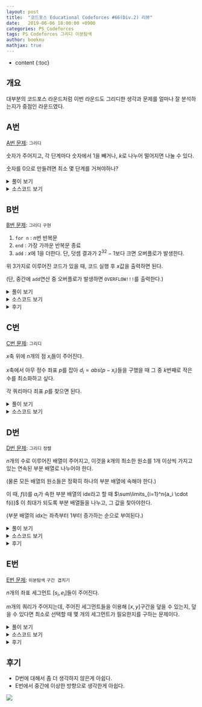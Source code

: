 ```yaml
---
layout: post
title:  "코드포스 Educational Codeforces #66(Div.2) 리뷰"
date:   2019-06-06 18:00:00 +0900
categories: PS_Codeforces
tags: PS Codeforces 그리디 이분탐색
author: booknu
mathjax: true
---
```


* content
{:toc}

## 개요
대부분의 코드포스 라운드처럼 이번 라운드도 그리디한 생각과 문제를 얼마나 잘 분석하는지가 중점인 라운드였다.

## A번

[A번 문제](<http://codeforces.com/contest/1175/problem/A>): `그리디`

숫자가 주어지고, 각 단계마다 숫자에서 $1$을 빼거나, $k$로 나누어 떨어지면 나눌 수 있다.

숫자를 $0$으로 만들려면 최소 몇 단계를 거쳐야하나?

<details>
<summary>풀이 보기</summary>
<div markdown="1">
$n$부터 시작해서 $0$이 될 때까지 다음을 반복한다,

1. $k$로 나눌 수 있을 때까지 뺸다. ($n - n \% k$)
2. $0$이 아니면 $k$로 나눈다.

한 단계마다 최소 $k$씩 나누어지므로 한 쿼리 당 시간복잡도는 $\log n$이다.

</div>
</details>

<details>
<summary>소스코드 보기</summary>
<div markdown="1">

```cpp
include <bits/stdc++.h>
using namespace std;

#ifdef LOCAL_BOOKNU
#define debug(...) cerr << "[" << #__VA_ARGS__ << "]:", debug_out(__VA_ARGS__)
#else
#define debug(...) 42
#endif

// ........................macro.......................... //
#define FOR(i, f, n) for(int (i) = (f); (i) < (int)(n); ++(i))
#define RFOR(i, f, n) for(int (i) = (f); (i) >= (int)(n); --(i))
#define pb push_back
#define emb emplace_back
#define fi first
#define se second
#define ENDL '\n'
#define sz(A) (int)(A).size()
#define ALL(A) A.begin(), A.end()
#define UNIQUE(c) (c).resize(unique(ALL(c)) - (c).begin())
#define next next9876
#define prev prev1234
typedef pair<int, int> ii;
typedef pair<int, ii> iii;
typedef vector<int> vi;
typedef vector<vi> vvi;
typedef vector<ii> vii;
typedef vector<vii> vvii;
typedef long long i64;
typedef unsigned long long ui64;
// inline i64 GCD(i64 a, i64 b) { if(b == 0) return a; return GCD(b, a % b); }
inline int getidx(const vi& ar, int x) { return lower_bound(ALL(ar), x) - ar.begin(); } // 좌표 압축에 사용: 정렬된 ar에서 x의 idx를 찾음
inline i64 GCD(i64 a, i64 b) { i64 n; if(a < b) swap(a, b); while(b != 0) { n = a % b; a = b; b = n; } return a; }
inline i64 LCM(i64 a, i64 b) { if(a == 0 || b == 0) return GCD(a, b); return a / GCD(a, b) * b; }
inline i64 CEIL(i64 n, i64 d) { return n / d + (i64)(n % d != 0); } // 음수일 때 이상하게 작동할 수 있음.
inline i64 ROUND(i64 n, i64 d) { return n / d + (i64)((n % d) * 2 >= d); }
const i64 MOD = 1e9+7;
inline i64 POW(i64 a, i64 n) {
	assert(0 <= n);
	i64 ret;
	for(ret = 1; n; a = a*a%MOD, n /= 2) { if(n%2) ret = ret*a%MOD; }
	return ret;
}
template <class T> ostream& operator<<(ostream& os, vector<T> v) {
	os << "[";
	int cnt = 0;
	for(auto vv : v) { os << vv; if(++cnt < v.size()) os << ","; }
	return os << "]";
}
template <class T> ostream& operator<<(ostream& os, set<T> v) {
	os << "[";
	int cnt = 0;
	for(auto vv : v) { os << vv; if(++cnt < v.size()) os << ","; }
	return os << "]";
}
template <class L, class R> ostream& operator<<(ostream& os, pair<L, R> p) { return os << "(" << p.fi << "," << p.se << ")"; }
void debug_out() { cerr << endl; }
template <typename Head, typename... Tail> void debug_out(Head H, Tail... T) { cerr << " " << H, debug_out(T...); }
// ....................................................... //

i64 n, m;
void input() {
	cin >> n >> m;
}

int solve() {
	i64 ans = 0;
	while(n) {
		if(n%m != 0) {
			ans += n%m;
			n -= n%m;
		}
		if(n) {
			n /= m;
			++ans;
		}
	}
	cout << ans << ENDL;
	return 0;
}

// ................. main .................. //
void execute() {
	int tt; cin >> tt;
	while(tt--)
	input(), solve();
}

int main(void) {
#ifdef LOCAL_BOOKNU
	freopen("input.txt", "r", stdin);
	// freopen("out.txt", "w", stdout);
#endif
	cin.tie(0), ios_base::sync_with_stdio(false);
	execute();
	return 0;
}
// ......................................... //
```

</div>
</details>

## B번

[B번 문제](<http://codeforces.com/contest/1175/problem/B>): `그리디` `구현`

1. `for n` : $n$번 반복문
2. `end` : 가장 가까운 반복문 종료
3. `add` : $x$에 $1$을 더한다. 단, 덧셈 결과가 $2^{32}-1$보다 크면 오버플로가 발생한다.

위 3가지로 이루어진 코드가 있을 때, 코드 실행 후 $x$값을 출력하면 된다.

(단, 중간에 `add`연산 중 오버플로가 발생하면 `OVERFLOW!!!`를 출력한다.)

<details>
<summary>풀이 보기</summary>
<div markdown="1">
구현이 은근히 까다로운 문제이다.

일단 기본적인 아이디어는 간단하다.

1. `for n` :스택을 통해 값을 계속 쌓아놓으며, 현재까지 쌓인 값의 곱들을 변수 $f$에 저장해두면 된다.
2. `end` : 스택 맨 마지막을 뺀 후, $f$에서 그 값을 나누면 된다.
3. `add` : $x$에 $f$를 더하면 된다.

구현에서 까다로운 점은, 중간에 $f$값 자체가 엄청나게 커질 수 있다는 것인데, 단순 계산으로는 최대 십진수로 $2 \cdot 10^{5}$ 자리수까지 커질 수 있어, BigInteger을 사용하더라도 그 연산 속도 때문에 시간 초과가 날 것이다.

또 까다로운 점이 $f$가 오버플로가 났다고 해서 답이 꼭 `OVERFLOW!!!`가 아니라는 점이다.

중간에 `add`만 이루어지지 않는다면 아무런 문제도 없다.

따라서 `for n`이 오버플로가 발생한 순간, 스택 포인터 변수에 오버플로가 발생한 변수의 포인터를 저장하고, 앞으로 `for n`문을 만나면 직접 $f$에 곱하지 않고 그냥 스택에만 쌓아두는 방식을 사용할 것이다.

또한 `end`를 통해 오버플로가 발생한 스택이 pop 된다면 그 때는 다시 스택 포인터 변수를 아무것도 가리키지 않는 상태로 둘 것이다.

만약 `add` 시 스택 포인터 변수가 무언가를 가리키고 있다면, 바로 `OVERFLOW!!!`를 출력하면 된다.

</div>
</details>

<details>
<summary>소스코드 보기</summary>
<div markdown="1">


```cpp
#include <bits/stdc++.h>
using namespace std;

#ifdef LOCAL_BOOKNU
#define debug(...) cerr << "[" << #__VA_ARGS__ << "]:", debug_out(__VA_ARGS__)
#else
#define debug(...) 42
#endif

// ........................macro.......................... //
#define FOR(i, f, n) for(int (i) = (f); (i) < (int)(n); ++(i))
#define RFOR(i, f, n) for(int (i) = (f); (i) >= (int)(n); --(i))
#define pb push_back
#define emb emplace_back
#define fi first
#define se second
#define ENDL '\n'
#define sz(A) (int)(A).size()
#define ALL(A) A.begin(), A.end()
#define UNIQUE(c) (c).resize(unique(ALL(c)) - (c).begin())
#define next next9876
#define prev prev1234
typedef pair<int, int> ii;
typedef pair<int, ii> iii;
typedef vector<int> vi;
typedef vector<vi> vvi;
typedef vector<ii> vii;
typedef vector<vii> vvii;
typedef long long i64;
typedef unsigned long long ui64;
// inline i64 GCD(i64 a, i64 b) { if(b == 0) return a; return GCD(b, a % b); }
inline int getidx(const vi& ar, int x) { return lower_bound(ALL(ar), x) - ar.begin(); } // 좌표 압축에 사용: 정렬된 ar에서 x의 idx를 찾음
inline i64 GCD(i64 a, i64 b) { i64 n; if(a < b) swap(a, b); while(b != 0) { n = a % b; a = b; b = n; } return a; }
inline i64 LCM(i64 a, i64 b) { if(a == 0 || b == 0) return GCD(a, b); return a / GCD(a, b) * b; }
inline i64 CEIL(i64 n, i64 d) { return n / d + (i64)(n % d != 0); } // 음수일 때 이상하게 작동할 수 있음.
inline i64 ROUND(i64 n, i64 d) { return n / d + (i64)((n % d) * 2 >= d); }
const i64 MOD = 0x7fffffffff;
inline i64 POW(i64 a, i64 n) {
	assert(0 <= n);
	i64 ret;
	for(ret = 1; n; a = a*a%MOD, n /= 2) { if(n%2) ret = ret*a%MOD; }
	return ret;
}
template <class T> ostream& operator<<(ostream& os, vector<T> v) {
	os << "[";
	int cnt = 0;
	for(auto vv : v) { os << vv; if(++cnt < v.size()) os << ","; }
	return os << "]";
}
template <class T> ostream& operator<<(ostream& os, set<T> v) {
	os << "[";
	int cnt = 0;
	for(auto vv : v) { os << vv; if(++cnt < v.size()) os << ","; }
	return os << "]";
}
template <class L, class R> ostream& operator<<(ostream& os, pair<L, R> p) { return os << "(" << p.fi << "," << p.se << ")"; }
void debug_out() { cerr << endl; }
template <typename Head, typename... Tail> void debug_out(Head H, Tail... T) { cerr << " " << H, debug_out(T...); }
// ....................................................... //

i64 lp, n, lim;
void input() {
	cin >> lp;
}

int solve() {
	lim = POW(2, 32)-1;
	debug(lim);
	stack<int> sta;
	sta.push(1);
	i64 f = 1;
	int of = -1;
	while(lp--) {
		string t; cin >> t;
		if(t == "add") {
			n += f;
			if(of != -1 || n > lim) {
				cout << "OVERFLOW!!!" << ENDL;
				return 0;
			}
		} else if(t == "for") {
			i64 x; cin >> x;
			if(of == -1) {
				f *= x;
				sta.push(x);
				if(f > lim) of = sta.size();
			} else sta.push(x);
		} else {
			if(of == -1) {
				f /= sta.top();
				sta.pop();
			} else if(of == sta.size()) {
				f /= sta.top();
				sta.pop();
				of = -1;
			} else sta.pop();
		}
	}
	cout << n << ENDL;
	return 0;
}

// ................. main .................. //
void execute() {
	input(), solve();
}

int main(void) {
#ifdef LOCAL_BOOKNU
	freopen("input.txt", "r", stdin);
	// freopen("out.txt", "w", stdout);
#endif
	cin.tie(0), ios_base::sync_with_stdio(false);
	execute();
	return 0;
}
// ......................................... //
```

</div>
</details>

<details>
<summary>후기</summary>
<div markdown="1">
구현이 좀 까다로워서 당황스러웠는데, 다행히 깔끔하게 처리해서 빠르게 넘어갈 수 있었다.

</div>
</details>

## C번

[C번 문제](<http://codeforces.com/contest/1175/problem/C>): `그리디` 

$x$축 위에 $n$개의 점 $x_i$들이 주어진다. 

$x$축에서 아무 정수 좌표 $p$를 잡아 $d_i = abs(p - x_i)$들을 구했을 때 그 중 $k$번째로 작은 수를 최소화하고 싶다.

각 쿼리마다 죄표 $p$를 찾으면 된다. 

<details>
<summary>풀이 보기</summary>
<div markdown="1">
문제 자체가 겉으로 보기에는 상당히 복잡해보인다.

우선 $p$가 증가함에 따라 $f_k(p)$ 값이 1차 혹은 2차 함수 꼴이 되어 이분/삼분 탐색을 할 수 있나 살펴봤지만, 그런 특성은 없었다.

하지만 잘 살펴보니, $p$를 어디로 잡든 결국은 어느 두 점 $x_{i-1}, x_i$ 사이에 존재한다는 점을 알아냈다.

(물론 $x_1, x_n$ 바깥 쪽에 존재할 수 있지만, 그런 경우는 무조건 손해를 본다는 것을 쉽게 알 수 있다.)

이 때 $d_i$들은 항상 $p$를 기준으로 왼쪽, 오른쪽으로 연속된 $k$개의 점들이 선택된다는 것을 알 수 있다.

이것을 바꿔말하면, $[x_i...x_{i+k-1}]$들이 $p$를 기준으로 $d_1...d_k$가 될 수 있는 점들이라는 뜻이고, 결국 좌표들 중 연속된 $k$개 점들의 구간의 크기가 가장 작은 것의 중점을 $p$로 잡으면 $d_k$가 최소화 된다는 것을 알 수 있다.

</div>
</details>

<details>
<summary>소스코드 보기</summary>
<div markdown="1">

```cpp
#include <bits/stdc++.h>
using namespace std;

#ifdef LOCAL_BOOKNU
#define debug(...) cerr << "[" << #__VA_ARGS__ << "]:", debug_out(__VA_ARGS__)
#else
#define debug(...) 42
#endif

// ........................macro.......................... //
#define FOR(i, f, n) for(int (i) = (f); (i) < (int)(n); ++(i))
#define RFOR(i, f, n) for(int (i) = (f); (i) >= (int)(n); --(i))
#define pb push_back
#define emb emplace_back
#define fi first
#define se second
#define ENDL '\n'
#define sz(A) (int)(A).size()
#define ALL(A) A.begin(), A.end()
#define UNIQUE(c) (c).resize(unique(ALL(c)) - (c).begin())
#define next next9876
#define prev prev1234
typedef pair<int, int> ii;
typedef pair<int, ii> iii;
typedef vector<int> vi;
typedef vector<vi> vvi;
typedef vector<ii> vii;
typedef vector<vii> vvii;
typedef long long i64;
typedef unsigned long long ui64;
// inline i64 GCD(i64 a, i64 b) { if(b == 0) return a; return GCD(b, a % b); }
inline int getidx(const vi& ar, int x) { return lower_bound(ALL(ar), x) - ar.begin(); } // 좌표 압축에 사용: 정렬된 ar에서 x의 idx를 찾음
inline i64 GCD(i64 a, i64 b) { i64 n; if(a < b) swap(a, b); while(b != 0) { n = a % b; a = b; b = n; } return a; }
inline i64 LCM(i64 a, i64 b) { if(a == 0 || b == 0) return GCD(a, b); return a / GCD(a, b) * b; }
inline i64 CEIL(i64 n, i64 d) { return n / d + (i64)(n % d != 0); } // 음수일 때 이상하게 작동할 수 있음.
inline i64 ROUND(i64 n, i64 d) { return n / d + (i64)((n % d) * 2 >= d); }
const i64 MOD = 1e9+7;
inline i64 POW(i64 a, i64 n) {
	assert(0 <= n);
	i64 ret;
	for(ret = 1; n; a = a*a%MOD, n /= 2) { if(n%2) ret = ret*a%MOD; }
	return ret;
}
template <class T> ostream& operator<<(ostream& os, vector<T> v) {
	os << "[";
	int cnt = 0;
	for(auto vv : v) { os << vv; if(++cnt < v.size()) os << ","; }
	return os << "]";
}
template <class T> ostream& operator<<(ostream& os, set<T> v) {
	os << "[";
	int cnt = 0;
	for(auto vv : v) { os << vv; if(++cnt < v.size()) os << ","; }
	return os << "]";
}
template <class L, class R> ostream& operator<<(ostream& os, pair<L, R> p) { return os << "(" << p.fi << "," << p.se << ")"; }
void debug_out() { cerr << endl; }
template <typename Head, typename... Tail> void debug_out(Head H, Tail... T) { cerr << " " << H, debug_out(T...); }
// ....................................................... //

const int MAXN = 2e5+10;
i64 n, k, ar[MAXN];
void input() {
	cin >> n >> k;
	FOR(i, 0, n) cin >> ar[i];
}

int solve() {
	i64 res = -1, cur = -1;
	FOR(i, 0, n-k) {
		if(res == -1 || cur > ar[i+k] - ar[i]) {
			res = i, cur = ar[i+k] - ar[i];
		}
	}
	cout << (ar[res+k] + ar[res]) / 2 << ENDL;
	return 0;
}

// ................. main .................. //
void execute() {
	int tt; cin >> tt;
	while(tt--)
	input(), solve();
}

int main(void) {
#ifdef LOCAL_BOOKNU
	freopen("input.txt", "r", stdin);
	// freopen("out.txt", "w", stdout);
#endif
	cin.tie(0), ios_base::sync_with_stdio(false);
	execute();
	return 0;
}
// ......................................... //
```

</div>
</details>


## D번

[D번 문제](<http://codeforces.com/contest/1175/problem/D>): `그리디` `정렬`

$n$개의 수로 이루어진 배열이 주어지고, 이것을 $k$개의 최소한 원소를 $1$개 이상씩 가지고 있는 연속된 부분 배열로 나누어야 한다.

(물론 모든 배열의 원소들은 정확히 하나의 부분 배열에 속해야 한다.)

이 때, $f(i)$를 $a_i$가 속한 부분 배열의 idx라고 할 때 $\sum\limits_{i=1}^n{a_i \cdot f(i)}$ 이 최대가 되도록 부분 배열들을 나누고, 그 값을 찾아야한다.

(부분 배열의 idx는 좌측부터 $1$부터 증가하는 순으로 부여된다.)

<details>
<summary>풀이 보기</summary>
<div markdown="1">
우선 위의 식을 개념적으로 풀어서 이해하면, 일단 세그먼트 단위로 쪼갠 후, 각 세그먼트에 들어있는 원소들의 합에 세그먼트 idx를 곱한것들의 합을 구하는 것으로 바뀐다. 즉,

$$\sum\limits_{i=1}^{k} i \cdot sum\_of\_seg(i)$$

이것을 그림으로 나타내면 다음과 같다.

![]({{site.url}}/img/190606_ECF66/segs_v1.png)

하지만 여기서 한 걸음 나아가 관찰 할 수 있는 중요한 사실이 있는데, 세그먼트의 idx는 $1$에서부터 증가한다는 것을 이용해 위의 식을 일종의 누적 합으로 표현할 수 있다.

$$\sum\limits_{i=1}^{k} sum(a_{seg\_start}...a_n)$$

즉, 다음 그림과 같은 형태다.

![]({{site.url}}/img/190606_ECF66/segs_v2.png)

이것을 이용해 배열의 끝부분부터 시작하는 누적 합을 구해 우선 세그먼트 $1$은 배열의 전체를 커버하니까 따로 빼서 더하고, 나머지 누적합 중 큰 순으로 $k-1$개를 더하면 그게 바로 최대값이 된다.

</div>
</details>

<details>
<summary>소스코드 보기</summary>
<div markdown="1">

```cpp
#include <bits/stdc++.h>
using namespace std;

#ifdef LOCAL_BOOKNU
#define debug(...) cerr << "[" << #__VA_ARGS__ << "]:", debug_out(__VA_ARGS__)
#else
#define debug(...) 42
#endif

// ........................macro.......................... //
#define FOR(i, f, n) for(int (i) = (f); (i) < (int)(n); ++(i))
#define RFOR(i, f, n) for(int (i) = (f); (i) >= (int)(n); --(i))
#define pb push_back
#define emb emplace_back
#define fi first
#define se second
#define ENDL '\n'
#define sz(A) (int)(A).size()
#define ALL(A) A.begin(), A.end()
#define UNIQUE(c) (c).resize(unique(ALL(c)) - (c).begin())
#define next next9876
#define prev prev1234
typedef pair<int, int> ii;
typedef pair<int, ii> iii;
typedef vector<int> vi;
typedef vector<vi> vvi;
typedef vector<ii> vii;
typedef vector<vii> vvii;
typedef long long i64;
typedef unsigned long long ui64;
// inline i64 GCD(i64 a, i64 b) { if(b == 0) return a; return GCD(b, a % b); }
inline int getidx(const vi& ar, int x) { return lower_bound(ALL(ar), x) - ar.begin(); } // 좌표 압축에 사용: 정렬된 ar에서 x의 idx를 찾음
inline i64 GCD(i64 a, i64 b) { i64 n; if(a < b) swap(a, b); while(b != 0) { n = a % b; a = b; b = n; } return a; }
inline i64 LCM(i64 a, i64 b) { if(a == 0 || b == 0) return GCD(a, b); return a / GCD(a, b) * b; }
inline i64 CEIL(i64 n, i64 d) { return n / d + (i64)(n % d != 0); } // 음수일 때 이상하게 작동할 수 있음.
inline i64 ROUND(i64 n, i64 d) { return n / d + (i64)((n % d) * 2 >= d); }
const i64 MOD = 1e9+7;
inline i64 POW(i64 a, i64 n) {
	assert(0 <= n);
	i64 ret;
	for(ret = 1; n; a = a*a%MOD, n /= 2) { if(n%2) ret = ret*a%MOD; }
	return ret;
}
template <class T> ostream& operator<<(ostream& os, vector<T> v) {
	os << "[";
	int cnt = 0;
	for(auto vv : v) { os << vv; if(++cnt < v.size()) os << ","; }
	return os << "]";
}
template <class T> ostream& operator<<(ostream& os, set<T> v) {
	os << "[";
	int cnt = 0;
	for(auto vv : v) { os << vv; if(++cnt < v.size()) os << ","; }
	return os << "]";
}
template <class L, class R> ostream& operator<<(ostream& os, pair<L, R> p) { return os << "(" << p.fi << "," << p.se << ")"; }
void debug_out() { cerr << endl; }
template <typename Head, typename... Tail> void debug_out(Head H, Tail... T) { cerr << " " << H, debug_out(T...); }
// ....................................................... //

const int MAXN = 3e5+10;
i64 n, k, ar[MAXN], ps[MAXN];
void input() {
	cin >> n >> k;
	RFOR(i, n-1, 0) cin >> ar[i];
}

int solve() {
	FOR(i, 0, n) ps[i] = (i ? ps[i-1] : 0) + ar[i];
	i64 ans = ps[n-1];
	sort(ps, ps + n - 1, greater<i64>());
	FOR(i, 0, k-1) ans += ps[i];
	cout << ans << ENDL;
	return 0;
}

// ................. main .................. //
void execute() {
	input(), solve();
}

int main(void) {
#ifdef LOCAL_BOOKNU
	freopen("input.txt", "r", stdin);
	// freopen("out.txt", "w", stdout);
#endif
	cin.tie(0), ios_base::sync_with_stdio(false);
	execute();
	return 0;
}
// ......................................... //
```

</div>
</details>



<details>
<summary>후기</summary>
<div markdown="1">

컨테스트 도중 잠깐 보다가 생각나는 아이디어가 없어서 E번으로 넘어갔는데, 컨테스트가 끝난 후 E를 풀고 자려고 누웠을 때 잠깐 생각했더니 아이디어가 떠올랐다.

조금만 더 생각했으면 적어도 이 문제는 풀 수 있었는데 상당히 아쉽다.

</div>
</details>

## E번

[E번 문제](<http://codeforces.com/contest/1175/problem/E>): `이분탐색` `구간 겹치기`

$n$개의 좌표 세그먼트 $[s_i, e_i]$들이 주어진다.

$m$개의 쿼리가 주어지는데, 주어진 세그먼트들을 이용해 $[x, y]$구간을 덮을 수 있는지, 덮을 수 있다면 최소로 선택할 때 몇 개의 세그먼트가 필요한지를 구하는 문제이다.

<details>
<summary>풀이 보기</summary>
<div markdown="1">

### 구간의 전처리

우선 구간의 겹침에 대해 다루는 문제들에서 가장 많이 배제되는 경우를 생각해보자.

그리디하게 아래 그림에서 `Seg`가 존재할 때 `P1` `P2` `P3`를 유지시켜야 할 필요가 있을까?

`Seg`가 해당 구간들을 전부 덮고도 남으니, 당연히 이들을 선택할 바에야 `Seg`를 선택하는 것이 이득이라고 볼 수 있다.

![]({{site.url}}/img/190606_ECF66/included_segs.png) 

이런 경우들을 배제하면, 남은 세그먼트들은 어떤 형태가 될까?

편의성을 위해 구간들을 `시작점이 작은 순`, `시작점이 같으면 끝 점이 큰 순`으로 정렬하고, 순차적으로 처리한다고 하자.

이 때, 현재 구간을 추가할지 말지는 이전 구간보다 `시작점이 크고`, `끝 점도 큰 경우`만 선택하면 된다.

왜 `시작점이 같은 경우`, `끝 점이 같거나 작은 경우`일 때는 배제하는지는 다음 그림을 보면 쉽게 이해할 수 있다.

![]({{site.url}}/img/190606_ECF66/seg_selection.png)

 ### 현재 구간을 선택했을 때 다음에 선택할 구간을 찾기

현재 구간 $s_i$를 선택했고, 아직은 더 커버를 해야지만 $[x, y]$를 완전히 덮을 수 있다고 할 때, 다음에는 어떤 구간을 선택하는게 이득일까?

당연하겠지만, $s_i$와 겹치면서(중간에 빈 틈이 없으면서) 끝 점이 가장 큰 구간을 선택하는 것이 가장 이득일 것이다.

그림으로 보면 빨간색 구간을 진한 파란색 구간의 다음 구간으로 선택할 것이다.

![]({{site.url}}/img/190606_ECF66/next_seg.png)

우리는 마치 그래프처럼 이런 `구간의 다음 구간`을 방향성 있는 간선처럼 연결할 것이고, 결국은 이 그래프는 DAG 형태가 된다.

이 때, $i$번째 구간의 다음 구간을 편의상 $edg[i]$라고 부르겠다.

그러나 각 구간마다 $edg[i]$를 구하는 일을 최대 $O(\log n)$시간만에 할 수 있어야 하는데, 이것은 이분 탐색을 이용해 쉽게 해결할 수 있다.

"$seg[i]$와 겹치면서 가장 끝 점이 먼 구간"을 찾는 것은 마치 $1$이 연속되다가 $0$이 나타나는 일종의 감소 함수에서 $1$이 나타나는 경우 중 $x$값이 가장 큰 경우를 찾는것과 비슷하기 때문에 이분 탐색으로 쉽게 구할 수 있다.

![]({{site.url}}/img/190606_ECF66/edg_graph.png)

### 연속된 구간들의 묶음

이런 $edg[i]$ 정보들을 이용하면, 서로 연속된 구간들의 그룹을 쉽게 알 수 있다.

즉, 다음 그림과 같은 그룹들을 얻는 것이다.

이 그룹 정보를 얻어두면 나중에 $[x, y]$를 구간들을 이용해 완전히 덮을 수 있는지 여부를 확인할 수 있다.

 ![]({{site.url}}/img/190606_ECF66/grp_segs.png)

이런 그룹들을 얻는 방법은 간단하다. $i=0$에서부터 시작해 $edg[i]$를 타고 가며 그루핑하면 되는데, 만약 $edg[i] = i$인 경우 다음 겹치는 구간이 없으므로 이 때 그루핑을 해주면 된다.

이런 그룹들의 정보를 편의상 $rng[i]$라고 부르겠다. (range)

### 구간들로 특정 범위를 완전히 덮을 수 있는지 확인

실제 쿼리를 받을 때, 우선 $[x, y]$를 구간들로 덮을 수 있는지를 $O(\log n)$만에 확인해야한다.

이것 역시 이분 탐색을 통해 알아낼 수 있는데, 우선 $[x, y]$를 완전히 덮는 구간이 존재한다면 유일하다.

따라서, $rng$를 이분 탐색을 통해 탐색하는데, "$x$보다 시작점이 작은 $rng$중 가장 $idx$가 큰 것"을 찾아서 그것이 $[x, y]$를 완전히 포함하는지 보면 된다.

### 범위를 완전히 덮는 최소 구간 수 구하기

위의 사실이 확인되었다면, 이제 최소값을 알아내야한다.

위에서 무조건 $edg[i]$를 타고 구간을 덮어가는게 가장 이득이라는건 알았는데, 매번 $edg[i]$를 타고 가면 $O(n)$의 시간이 걸리기 때문에 $O(\log^2n)$방법을 생각해야 한다.

이것 역시 이분 탐색으로 구할 수 있는데, "$[x, y]$를 덮는 연속된 구간들 중 그 `index 거리`가 가장 작은 경우"를 구하면 된다.

이 때 `index 거리`란 "$i$에서 $edg$를 타고 간 횟수"를 편하게 부른 말이다.

하지만 위의 이분 탐색을 구현하려면 "$i$에서 $k$번 $edg$를 타고 갔을 때 나오는 구간"을 $O(\log n)$에 알아낼 수 있어야 한다.

이것을 위해 `DP를 이용한 LCA`아이디어를 차용할 것인데, 쉽게 말해 "$edg[i][j] =$ $seg[i]$에서 $edg$를 타고 $2^j$번 이동했을 때의 $seg$번호"를 전처리해두고, 이것을 이용해 $O(\log n)$번에 구간으로 찾아가는 것이다.

결국 이분탐색을 해서 얻어진`index 거리`$+ 1$이 해당 쿼리의 답이 된다.

</div>
</details>

<details>
<summary>소스코드 보기</summary>
<div markdown="1">

```cpp
#include <bits/stdc++.h>
using namespace std;

#ifdef LOCAL_BOOKNU
#define debug(...) cerr << "[" << #__VA_ARGS__ << "]:", debug_out(__VA_ARGS__)
#else
#define debug(...) 42
#endif

// ........................macro.......................... //
#define FOR(i, f, n) for(int (i) = (f); (i) < (int)(n); ++(i))
#define RFOR(i, f, n) for(int (i) = (f); (i) >= (int)(n); --(i))
#define pb push_back
#define emb emplace_back
#define fi first
#define se second
#define ENDL '\n'
#define sz(A) (int)(A).size()
#define ALL(A) A.begin(), A.end()
#define UNIQUE(c) (c).resize(unique(ALL(c)) - (c).begin())
#define next next9876
#define prev prev1234
typedef pair<int, int> ii;
typedef pair<int, ii> iii;
typedef vector<int> vi;
typedef vector<vi> vvi;
typedef vector<ii> vii;
typedef vector<vii> vvii;
typedef long long i64;
typedef unsigned long long ui64;
// inline i64 GCD(i64 a, i64 b) { if(b == 0) return a; return GCD(b, a % b); }
inline int getidx(const vi& ar, int x) { return lower_bound(ALL(ar), x) - ar.begin(); } // 좌표 압축에 사용: 정렬된 ar에서 x의 idx를 찾음
inline i64 GCD(i64 a, i64 b) { i64 n; if(a < b) swap(a, b); while(b != 0) { n = a % b; a = b; b = n; } return a; }
inline i64 LCM(i64 a, i64 b) { if(a == 0 || b == 0) return GCD(a, b); return a / GCD(a, b) * b; }
inline i64 CEIL(i64 n, i64 d) { return n / d + (i64)(n % d != 0); } // 음수일 때 이상하게 작동할 수 있음.
inline i64 ROUND(i64 n, i64 d) { return n / d + (i64)((n % d) * 2 >= d); }
const i64 MOD = 1e9+7;
inline i64 POW(i64 a, i64 n) {
	assert(0 <= n);
	i64 ret;
	for(ret = 1; n; a = a*a%MOD, n /= 2) { if(n%2) ret = ret*a%MOD; }
	return ret;
}
template <class T> ostream& operator<<(ostream& os, vector<T> v) {
	os << "[";
	int cnt = 0;
	for(auto vv : v) { os << vv; if(++cnt < v.size()) os << ","; }
	return os << "]";
}
template <class T> ostream& operator<<(ostream& os, set<T> v) {
	os << "[";
	int cnt = 0;
	for(auto vv : v) { os << vv; if(++cnt < v.size()) os << ","; }
	return os << "]";
}
template <class L, class R> ostream& operator<<(ostream& os, pair<L, R> p) { return os << "(" << p.fi << "," << p.se << ")"; }
void debug_out() { cerr << endl; }
template <typename Head, typename... Tail> void debug_out(Head H, Tail... T) { cerr << " " << H, debug_out(T...); }
// ....................................................... //

// seg들을 x[i-1] < x[i] && y[i-1] < y[i] 형태가 되도록 걸러낸 후
// 각 정점에서 이어져있으면서 e가 가장 먼 edg들을 구한다.
// 또한 특정 범위를 모두 칠할 수 있는지를 알아내기 위해 건너건너 이어져서 뭉터기가 되는 rng들을 구해놓는다.
// 이제 매 쿼리마다 [s, e]가 완전히 포함되는 rng가 있는지를 이분 탐색으로 찾아내고,
// 만약 그런게 있으면 [s, e] 구간의 시작점을 포함하면서 e가 최대한 큰 "시작 seg"를 이분 탐색으로 찾아낸다.
// 거기서 또 이분 탐색을 통해 "시작 seg"에서 [s, e]를 포함할 수 있도록 할 수 있는 가운데 최소로 가야할 dis를 역시 이분 탐색을 통해 찾는다.
// 그러나 한 단계씩 edg를 타고 가면 O(n)이 걸리니까 lca 아이디어를 도입해서 빠르게 dis만큼 가보도록 한다.
// Time Complexity : O(nlog^2n)
const int MAXN = 2e5+10, LOGN = 18;
int n, m, edg[MAXN][LOGN];
vii seg, rng; // rng : 뭉터기 seg 범위
ii ars[MAXN];
void input() {
	cin >> n >> m;
	FOR(i, 0, n) cin >> ars[i].first >> ars[i].second;
}

// 해당하는 rng를 찾는다.
// 없으면 -1 반환
int findrng(int x, int y) {
	int s = 0, e = rng.size();
	while(s + 1 < e) {
		int mid = (s + e) / 2;
		if(seg[rng[mid].first].first <= x) s = mid;
		else e = mid;
	}
	if(seg[rng[s].first].first <= x && y <= seg[rng[s].second].second) return s;
	return -1;
}

// start 지점을 찾는다.
// start 지점을 포함하면서 e가 가장 큰 지점을 반환.
int getstart(int x) {
	int s = 0, e = seg.size();
	while(s + 1 < e) {
		int mid = (s + e) / 2;
		if(seg[mid].first <= x) s = mid;
		else e = mid;
	}
	return s;
}

// s에서 빠르게 dis 다음번째 정점을 찾는다.
int getnext(int s, int dis) {
	FOR(j, 0, LOGN) {
		if(dis&(1<<j)) s = edg[s][j];
	}
	return s;
}

int solve() {
	sort(ars, ars + n, [](ii& x, ii& y) {
		if(x.first == y.first) return x.second > y.second;
		return x.first < y.first;
	});
	FOR(i, 0, n) {
		if(!seg.size() || (seg.back().fi < ars[i].first && seg.back().second < ars[i].second)) seg.pb(ars[i]);
	}
	n = seg.size();
	FOR(i, 0, n) {
		auto it = lower_bound(ALL(seg), ii(seg[i].second, -1));
		if(it == seg.end() || it->first > seg[i].second) --it;
		edg[i][0] = it - seg.begin();
	}
	{
		int p = 0;
		FOR(i, 0, n) {
			if(edg[i][0] == i) rng.pb({ p, i }), p = i+1;
		}
	}
	FOR(j, 1, LOGN) {
		FOR(i, 0, n) {
			edg[i][j] = edg[edg[i][j-1]][j-1];
		}
	}
	while(m--) {
		int x, y; cin >> x >> y;
		if(findrng(x, y) == -1) {
			cout << -1 << ENDL;
			continue;
		}
		int p = getstart(x), ans = 1;
		int s = -1, e = n;
		while(s + 1 < e) {
			int mid = (s+e)/2, nxt = getnext(p, mid);
			if(y <= seg[nxt].second) e = mid;
			else s = mid;
		}
		cout << e+1 << ENDL;
	}
	return 0;
}

// ................. main .................. //
void execute() {
	input(), solve();
}

int main(void) {
#ifdef LOCAL_BOOKNU
	freopen("input.txt", "r", stdin);
	// freopen("out.txt", "w", stdout);
#endif
	cin.tie(0), ios_base::sync_with_stdio(false);
	execute();
	return 0;
}
// ......................................... //
```

</div>
</details>

<details>
<summary>후기</summary>
<div markdown="1">
처음 생각하던 방향성은 맞았는데, 중간에 구현을 하다가 "결국 $seg[0]$부터 시작해 $edg$를 타고 갈 수 있는 구간들만 남기면 되지 않나?"라는 이상한 그리디 방법을 생각해버린 바람에 시간을 날리고 문제를 풀지 못했다.

그 사실을 컨테스트 끝나기 1분 전에 알아버려서 굉장히 아쉬웠다. 

</div>
</details>


## 후기

- D번에 대해서 좀 더 생각하지 않은게 아쉽다.
- E번에서 중간에 이상한 방향으로 생각한게 아쉽다.

![]({{site.url}}/img/190606_ECF66/standings.png)